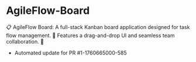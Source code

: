# AgileFlow-Board
📋 AgileFlow Board: A full-stack Kanban board application designed for task flow management. 🚀 Features a drag-and-drop UI and seamless team collaboration. 🤝


- Automated update for PR #1-1760665000-585